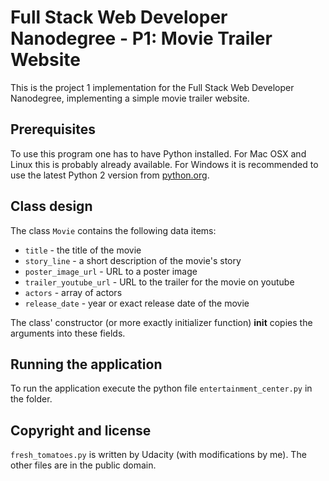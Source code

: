 # Full Stack Web Developer Nanodegree - P1: Movie Trailer Website

This is the project 1 implementation for the Full Stack Web Developer Nanodegree, implementing a simple movie trailer website.

## Prerequisites

To use this program one has to have Python installed. For Mac OSX and Linux this is probably already available.
For Windows it is recommended to use the latest Python 2 version from [python.org](https://www.python.org/downloads/windows/).

## Class design

The class `Movie` contains the following data items:
 - `title` - the title of the movie
 - `story_line` - a short description of the movie's story
 - `poster_image_url` - URL to a poster image
 - `trailer_youtube_url` - URL to the trailer for the movie on youtube
 - `actors` - array of actors
 - `release_date` - year or exact release date of the movie

The class' constructor (or more exactly initializer function) __init__ copies the arguments into these fields.

## Running the application

To run the application execute the python file `entertainment_center.py` in the folder.

## Copyright and license

`fresh_tomatoes.py` is written by Udacity (with modifications by me).
The other files are in the public domain.